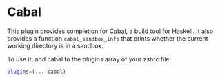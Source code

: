 # Cabal

This plugin provides completion for [Cabal](https://www.haskell.org/cabal/), a
build tool for Haskell. It also provides a function `cabal_sandbox_info` that
prints whether the current working directory is in a sandbox.

To use it, add cabal to the plugins array of your zshrc file:

```sh
plugins=(... cabal)
```
